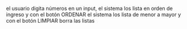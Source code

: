 el usuario digita números en un input, el sistema los lista en orden de ingreso y con el botón ORDENAR el sistema los lista de menor a mayor y con el botón LIMPIAR borra las listas
